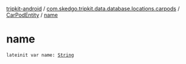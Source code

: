 [tripkit-android](../../index.md) / [com.skedgo.tripkit.data.database.locations.carpods](../index.md) / [CarPodEntity](index.md) / [name](./name.md)

# name

`lateinit var name: `[`String`](https://kotlinlang.org/api/latest/jvm/stdlib/kotlin/-string/index.html)